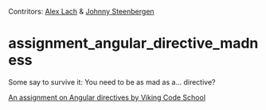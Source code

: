 Contritors: [Alex Lach](www.github.com/alexglach) & [Johnny Steenbergen](www.github.com/jsteenb2)

# assignment_angular_directive_madness
Some say to survive it: You need to be as mad as a... directive?


[An assignment on Angular directives by Viking Code School](http://www.vikingcodeschool.com/)
